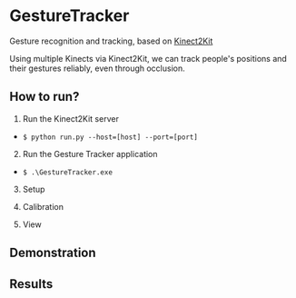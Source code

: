 # GestureTracker
Gesture recognition and tracking, based on [Kinect2Kit](https://github.com/cjw-charleswu/Kinect2Kit)

Using multiple Kinects via Kinect2Kit, we can track people's positions and their gestures reliably, even through occlusion.

## How to run?

1. Run the Kinect2Kit server

- `$ python run.py --host=[host] --port=[port]`

2. Run the Gesture Tracker application

- `$ .\GestureTracker.exe`

3. Setup

4. Calibration

5. View

## Demonstration

## Results


